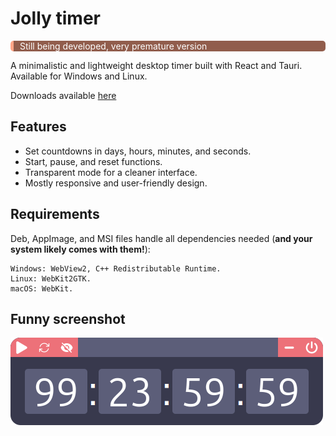 # Jolly timer
<p style="border-left: 5px solid #ffa587; padding-left: 10px; background-color: #915d4c; color: white; border-radius: 5px"> Still being developed, very premature version </p>

A minimalistic and lightweight desktop timer built with React and Tauri. Available for Windows and Linux.

Downloads available [here](https://github.com/carlosnet85/jolly-timer/releases)

## Features

- Set countdowns in days, hours, minutes, and seconds.
- Start, pause, and reset functions.
- Transparent mode for a cleaner interface.
- Mostly responsive and user-friendly design.

## Requirements
Deb, AppImage, and MSI files handle all dependencies needed (**and your system likely comes with them!**):

    Windows: WebView2, C++ Redistributable Runtime.
    Linux: WebKit2GTK.
    macOS: WebKit.

## Funny screenshot
![timerscreenshot](demo.png)
